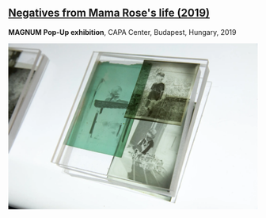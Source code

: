 ## [Negatives from Mama Rose's life (2019)](/c/projects/negatives_from_mama_rose_life-2019)
**MAGNUM Pop-Up exhibition**, CAPA Center, Budapest, Hungary, 2019

<a href="/c/projects/negatives_from_mama_rose_life-2019">

![_full](negatives_from_mama_rose_life-2019/3.webp)

</a>